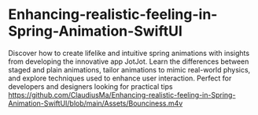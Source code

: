 # Enhancing-realistic-feeling-in-Spring-Animation-SwiftUI
Discover how to create lifelike and intuitive spring animations with insights from developing the innovative app JotJot. Learn the differences between staged and plain animations, tailor animations to mimic real-world physics, and explore techniques used to enhance user interaction. Perfect for developers and designers looking for practical tips
https://github.com/ClaudiusMa/Enhancing-realistic-feeling-in-Spring-Animation-SwiftUI/blob/main/Assets/Bounciness.m4v
